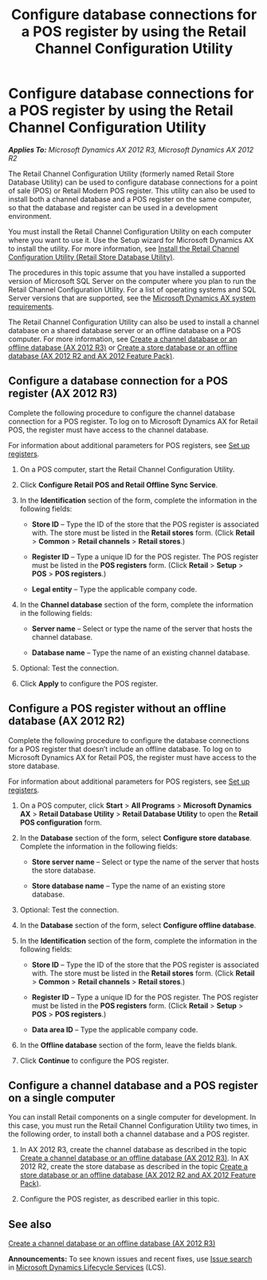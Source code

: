 ﻿---
title: Configure database connections for a POS register by using the Retail Channel Configuration Utility
TOCTitle: Configure database connections for a POS register
ms:assetid: ab65600e-155a-4d63-971f-84e71d1aea79
ms:mtpsurl: https://technet.microsoft.com/en-us/library/JJ679928(v=AX.60)
ms:contentKeyID: 49557910
ms.date: 05/18/2015
mtps_version: v=AX.60
---

# Configure database connections for a POS register by using the Retail Channel Configuration Utility 


_**Applies To:** Microsoft Dynamics AX 2012 R3, Microsoft Dynamics AX 2012 R2_

The Retail Channel Configuration Utility (formerly named Retail Store Database Utility) can be used to configure database connections for a point of sale (POS) or Retail Modern POS register. This utility can also be used to install both a channel database and a POS register on the same computer, so that the database and register can be used in a development environment.

You must install the Retail Channel Configuration Utility on each computer where you want to use it. Use the Setup wizard for Microsoft Dynamics AX to install the utility. For more information, see [Install the Retail Channel Configuration Utility (Retail Store Database Utility)](install-the-retail-channel-configuration-utility-retail-store-database-utility.md).

The procedures in this topic assume that you have installed a supported version of Microsoft SQL Server on the computer where you plan to run the Retail Channel Configuration Utility. For a list of operating systems and SQL Server versions that are supported, see the [Microsoft Dynamics AX system requirements](http://go.microsoft.com/fwlink/?linkid=165377).

The Retail Channel Configuration Utility can also be used to install a channel database on a shared database server or an offline database on a POS computer. For more information, see [Create a channel database or an offline database (AX 2012 R3)](create-a-channel-database-or-an-offline-database-ax-2012-r3.md) or [Create a store database or an offline database (AX 2012 R2 and AX 2012 Feature Pack)](create-a-store-database-or-an-offline-database-ax-2012-r2-and-ax-2012-feature-pack.md).

## Configure a database connection for a POS register (AX 2012 R3)

Complete the following procedure to configure the channel database connection for a POS register. To log on to Microsoft Dynamics AX for Retail POS, the register must have access to the channel database.

For information about additional parameters for POS registers, see [Set up registers](set-up-registers.md).

1.  On a POS computer, start the Retail Channel Configuration Utility.

2.  Click **Configure Retail POS and Retail Offline Sync Service**.

3.  In the **Identification** section of the form, complete the information in the following fields:
    
      - **Store ID** – Type the ID of the store that the POS register is associated with. The store must be listed in the **Retail stores** form. (Click **Retail** \> **Common** \> **Retail channels** \> **Retail stores**.)
    
      - **Register ID** – Type a unique ID for the POS register. The POS register must be listed in the **POS registers** form. (Click **Retail** \> **Setup** \> **POS** \> **POS registers**.)
    
      - **Legal entity** – Type the applicable company code.

4.  In the **Channel database** section of the form, complete the information in the following fields:
    
      - **Server name** – Select or type the name of the server that hosts the channel database.
    
      - **Database name** – Type the name of an existing channel database.

5.  Optional: Test the connection.

6.  Click **Apply** to configure the POS register.

## Configure a POS register without an offline database (AX 2012 R2)

Complete the following procedure to configure the database connections for a POS register that doesn’t include an offline database. To log on to Microsoft Dynamics AX for Retail POS, the register must have access to the store database.

For information about additional parameters for POS registers, see [Set up registers](set-up-registers.md).

1.  On a POS computer, click **Start** \> **All Programs** \> **Microsoft Dynamics AX** \> **Retail Database Utility** \> **Retail Database Utility** to open the **Retail POS configuration** form.

2.  In the **Database** section of the form, select **Configure store database**. Complete the information in the following fields:
    
      - **Store server name** – Select or type the name of the server that hosts the store database.
    
      - **Store database name** – Type the name of an existing store database.

3.  Optional: Test the connection.

4.  In the **Database** section of the form, select **Configure offline database**.

5.  In the **Identification** section of the form, complete the information in the following fields:
    
      - **Store ID** – Type the ID of the store that the POS register is associated with. The store must be listed in the **Retail stores** form. (Click **Retail** \> **Common** \> **Retail channels** \> **Retail stores**.)
    
      - **Register ID** – Type a unique ID for the POS register. The POS register must be listed in the **POS registers** form. (Click **Retail** \> **Setup** \> **POS** \> **POS registers**.)
    
      - **Data area ID** – Type the applicable company code.

6.  In the **Offline database** section of the form, leave the fields blank.

7.  Click **Continue** to configure the POS register.

## Configure a channel database and a POS register on a single computer

You can install Retail components on a single computer for development. In this case, you must run the Retail Channel Configuration Utility two times, in the following order, to install both a channel database and a POS register.

1.  In AX 2012 R3, create the channel database as described in the topic [Create a channel database or an offline database (AX 2012 R3)](create-a-channel-database-or-an-offline-database-ax-2012-r3.md). In AX 2012 R2, create the store database as described in the topic [Create a store database or an offline database (AX 2012 R2 and AX 2012 Feature Pack)](create-a-store-database-or-an-offline-database-ax-2012-r2-and-ax-2012-feature-pack.md).

2.  Configure the POS register, as described earlier in this topic.

## See also

[Create a channel database or an offline database (AX 2012 R3)](create-a-channel-database-or-an-offline-database-ax-2012-r3.md)

  
**Announcements:** To see known issues and recent fixes, use [Issue search](http://go.microsoft.com/fwlink/?linkid=389258) in [Microsoft Dynamics Lifecycle Services](http://go.microsoft.com/fwlink/?linkid=306505) (LCS).

